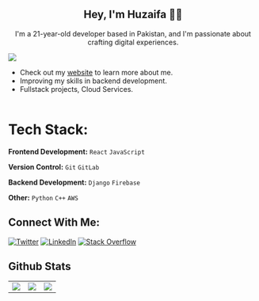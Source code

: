 <h2 align="center"> Hey, I'm Huzaifa 👋🏽 </h2>

<p align="center">I'm a 21-year-old developer based in Pakistan, and I'm passionate about crafting digital experiences.</p>

[![](https://visitcount.itsvg.in/api?id=huzaifailyas02&icon=0&color=0)](https://visitcount.itsvg.in)

- Check out my [website](http://huzaifa-02.netlify.app/) to learn more about me.
- Improving my skills in backend development.
- Fullstack projects, Cloud Services.
<br></br>

# Tech Stack:

**Frontend Development:** `React` `JavaScript`
 
**Version Control:** `Git` `GitLab`

**Backend Development:** `Django` `Firebase`

**Other:** `Python` `C++` `AWS`


## Connect With Me:
[![Twitter](https://img.shields.io/badge/Twitter-%231DA1F2.svg?logo=Twitter&logoColor=white)](https://twitter.com/m_huzaifa_25) [![LinkedIn](https://img.shields.io/badge/LinkedIn-%230077B5.svg?logo=linkedin&logoColor=white)](https://www.linkedin.com/in/huzaifa-ilyas/) [![Stack Overflow](https://img.shields.io/badge/-Stackoverflow-FE7A16?logo=stack-overflow&logoColor=white)](https://stackoverflow.com/users/22700112/muhammad-huzaifa-ilyas) 

<div>
    <h2 align=left> Github Stats</h2>
</div>
<table>
    <tr>
        <td colspan="2" rowspan="2">
            <a href = "https://i.imgur.com/bUrsjlp.png">
        <img src="https://streak-stats.demolab.com/?user=huzaifailyas02&theme=highcontrast">
            </a>
        </a>
        </td>
        <td colspan="2" rowspan="2">
        <img src="https://github-readme-stats.vercel.app/api?username=huzaifailyas02&theme=github_dark&show_icons=true">
        </a>
        </td>
        <td colspan="2" rowspan="2">
        <img src="https://github-readme-stats.vercel.app/api/top-langs/?username=huzaifailyas02&theme=dark&hide_border=false&include_all_commits=false&count_private=false&layout=compact">
        </a>
        </td>
    </tr>
</table>

